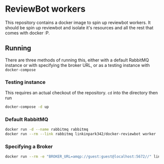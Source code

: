 # ReviewBot workers

This repository contains a docker image to spin up reviewbot workers. It should
be spin up reviewbot and isolate it's resources and all the rest that comes
with docker :P.

## Running

There are three methods of running this, either with a default RabbitMQ
instance or with specifying the broker URL, or as a testing instance with
`docker-compose`

### Testing instance

This requires an actual checkout of the repository. `cd` into the directory
then run

```bash
docker-compose -d up
```

### Default RabbitMQ

```bash
docker run -d --name rabbitmq rabbitmq
docker run --rm --link rabbitmq linkinpark342/docker-reviewbot worker
```

### Specifying a Broker

```bash
docker run --rm -e "BROKER_URL=amqp://guest:guest@localhost:5672//" linkinpark342/docker-reviewbot worker
```
